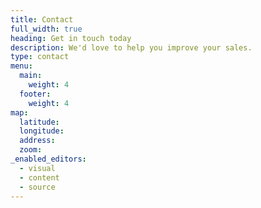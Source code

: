 ```yaml
---
title: Contact
full_width: true
heading: Get in touch today
description: We'd love to help you improve your sales.
type: contact
menu:
  main:
    weight: 4
  footer:
    weight: 4
map:
  latitude:
  longitude:
  address:
  zoom:
_enabled_editors:
  - visual
  - content
  - source
---
```


